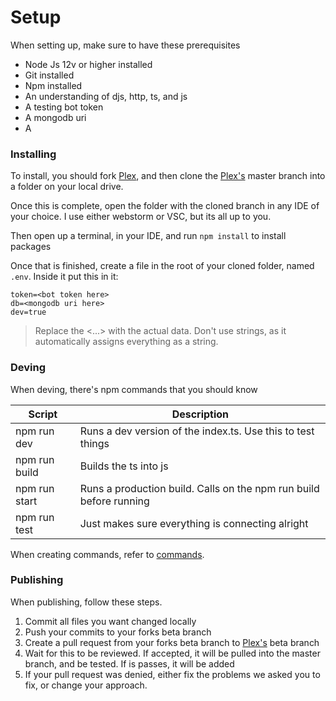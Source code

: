 # Setup

When setting up, make sure to have these prerequisites
- Node Js 12v or higher installed
- Git installed
- Npm installed
- An understanding of djs, http, ts, and js
- A testing bot token
- A mongodb uri
- A 
### Installing

To install, you should fork [Plex](https://github.com/carterdacat/plex), and then clone the [Plex's](https://github.com/carterdacat/plex) master branch into a folder on your local drive.

Once this is complete, open the folder with the cloned branch in any IDE of your choice. I use either webstorm or VSC, but its all up to you.

Then open up a terminal, in your IDE, and run `npm install` to install packages

Once that is finished, create a file in the root of your cloned folder, named `.env`. Inside it put this in it:
```
token=<bot token here>
db=<mongodb uri here>
dev=true
```
> Replace the <...> with the actual data. Don't use strings, as it automatically assigns everything as a string.

### Deving

When deving, there's npm commands that you should know

| Script | Description |
| ----------- | ----------- | 
| npm run dev | Runs a dev version of the index.ts. Use this to test things |
| npm run build | Builds the ts into js |
| npm run start | Runs a production build. Calls on the npm run build before running |
| npm run test | Just makes sure everything is connecting alright |

When creating commands, refer to [commands](command.md).

### Publishing

When publishing, follow these steps.

1. Commit all files you want changed locally
2. Push your commits to your forks beta branch
3. Create a pull request from your forks beta branch to [Plex's](https://github.com/carterdacat/plex) beta branch
4. Wait for this to be reviewed. If accepted, it will be pulled into the master branch, and be tested. If is passes, it will be added
5. If your pull request was denied, either fix the problems we asked you to fix, or change your approach.
 